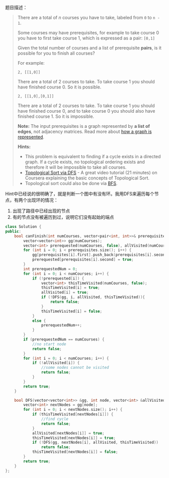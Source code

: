 题目描述：

> There are a total of *n* courses you have to take, labeled from `0` to `n - 1`.
>
> Some courses may have prerequisites, for example to take course 0 you have to first take course 1, which is expressed as a pair: `[0,1]`
>
> Given the total number of courses and a list of prerequisite **pairs**, is it possible for you to finish all courses?
>
> For example:
>
> ```
> 2, [[1,0]]
> ```
>
> There are a total of 2 courses to take. To take course 1 you should have finished course 0. So it is possible.
>
> ```
> 2, [[1,0],[0,1]]
> ```
>
> There are a total of 2 courses to take. To take course 1 you should have finished course 0, and to take course 0 you should also have finished course 1. So it is impossible.
>
> **Note:**
> The input prerequisites is a graph represented by **a list of edges**, not adjacency matrices. Read more about [how a graph is represented](https://www.khanacademy.org/computing/computer-science/algorithms/graph-representation/a/representing-graphs).
>
> **Hints:**
>
> - This problem is equivalent to finding if a cycle exists in a directed graph. If a cycle exists, no topological ordering exists and therefore it will be impossible to take all courses.
> - [Topological Sort via DFS](https://class.coursera.org/algo-003/lecture/52) - A great video tutorial (21 minutes) on Coursera explaining the basic concepts of Topological Sort.
> - Topological sort could also be done via [BFS](http://en.wikipedia.org/wiki/Topological_sorting#Algorithms).

Hint中已经说的很明确了，就是判断一个图中有没有环。我用DFS来遍历每个节点，有两个出现环的情况：

1. 出现了路径中已经出现的节点
2. 有的节点没有被遍历到过，说明它们没有起始的端点

```c++
class Solution {
public:
	bool canFinish(int numCourses, vector<pair<int, int>>& prerequisites) {
		vector<vector<int>> gg(numCourses);
		vector<int> prerequested(numCourses, false), allVisited(numCourses, false);
		for (int i = 0; i < prerequisites.size(); i++) {
			gg[prerequisites[i].first].push_back(prerequisites[i].second);
			prerequested[prerequisites[i].second] = true;
		}
		int prerequestedNum = 0;
		for (int i = 0; i < numCourses; i++) {
			if (!prerequested[i]) {
				vector<int> thisTimeVisited(numCourses, false);
				thisTimeVisited[i] = true;
				allVisited[i] = true;
				if (!DFS(gg, i, allVisited, thisTimeVisited)){
					return false;
				}
				thisTimeVisited[i] = false;
			}
			else {
				prerequestedNum++;
			}
		}
		if (prerequestedNum == numCourses) {
			//no start node
			return false;
		}
		for (int i = 0; i < numCourses; i++) {
			if (!allVisited[i]) {
				//some nodes cannot be visited
				return false;
			}
		}
		return true;
	}

	bool DFS(vector<vector<int>> &gg, int node, vector<int> &allVisited, vector<int> &thisTimeVisited) {
		vector<int> nextNodes = gg[node];
		for (int i = 0; i < nextNodes.size(); i++) {
			if (thisTimeVisited[nextNodes[i]]) {
				//find cycle
				return false;
			}
			allVisited[nextNodes[i]] = true;
			thisTimeVisited[nextNodes[i]] = true;
			if (!DFS(gg, nextNodes[i], allVisited, thisTimeVisited))
				return false;
			thisTimeVisited[nextNodes[i]] = false;
		}
		return true;
	}
};

```

